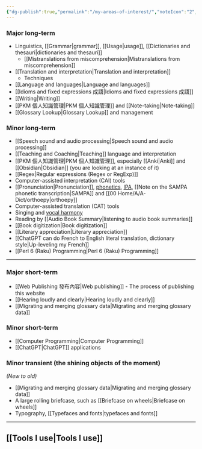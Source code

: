 ```yaml
---
{"dg-publish":true,"permalink":"/my-areas-of-interest/","noteIcon":"2","created":"","updated":""}
---
```


### Major long-term
- Linguistics, [[Grammar\|grammar]], [[Usage\|usage]], [[Dictionaries and thesauri\|dictionaries and thesauri]]
	- [[Mistranslations from miscomprehension\|Mistranslations from miscomprehension]]
- [[Translation and interpretation\|Translation and interpretation]]
	- Techniques
- [[Language and languages\|Language and languages]]
- [[Idioms and fixed expressions 成語\|Idioms and fixed expressions 成語]]
- [[Writing\|Writing]]
- [[PKM 個人知識管理\|PKM 個人知識管理]] and [[Note-taking\|Note-taking]]
- [[Glossary Lookup\|Glossary Lookup]] and management

### Minor long-term
- [[Speech sound and audio processing\|Speech sound and audio processing]]
- [[Teaching and Coaching\|Teaching]] language and interpretation
- [[PKM 個人知識管理\|PKM 個人知識管理]], especially [[Anki\|Anki]] and [[Obsidian\|Obsidian]] (you are looking at an instance of it)
- [[Regex\|Regular expressions (Regex or RegExp)]]
- Computer-assisted interpretation (CAI) tools
- [[Pronunciation\|Pronunciation]], [phonetics](https://en.wikipedia.org/wiki/Phonetics), [IPA](https://en.wikipedia.org/wiki/International_Phonetic_Alphabet), [[Note on the SAMPA phonetic transcription\|SAMPA]] and [[00 Home/A/A-Dict/orthoepy\|orthoepy]]
- Computer-assisted translation (CAT) tools
- Singing and [vocal harmony](https://en.wikipedia.org/wiki/Vocal_harmony)
- Reading by [[Audio Book Summary\|listening to audio book summaries]]
- [[Book digitization\|Book digitization]]
- [[Literary appreciation\|Literary appreciation]]
- [[ChatGPT can do French to English literal translation, dictionary style\|Up-leveling my French]]
- [[Perl 6 (Raku) Programming\|Perl 6 (Raku) Programming]]

---
### Major short-term
- [[Web Publishing 發布內容\|Web publishing]] - The process of publishing this website
- [[Hearing loudly and clearly\|Hearing loudly and clearly]]
- [[Migrating and merging glossary data\|Migrating and merging glossary data]]

### Minor short-term
- [[Computer Programming\|Computer Programming]]
- [[ChatGPT\|ChatGPT]] applications

### Minor transient (the shining objects of the moment)
*(New to old)*
- [[Migrating and merging glossary data\|Migrating and merging glossary data]]
- A large rolling briefcase, such as [[Briefcase on wheels\|Briefcase on wheels]]
- Typography, [[Typefaces and fonts\|typefaces and fonts]]

---
## [[Tools I use\|Tools I use]]
